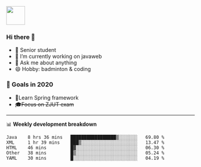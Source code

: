 <img src="https://github.com/egoist/egoist/raw/master/balloon.gif" width="50">

### Hi there 🐏

- 🌱 Senior student
- 🔭 I’m currently working on javaweb
- 💬 Ask me about anything
- 😄 Hobby: badminton & coding

### 🚀 Goals in 2020
+ 🍃Learn Spring framework
+ ~~🎓Focus on ZJUT exam~~
-------

📊 **Weekly development breakdown**
<!--START_SECTION:waka-->
```text
Java    8 hrs 36 mins   █████████████████▒░░░░░░░   69.80 % 
XML     1 hr 39 mins    ███▒░░░░░░░░░░░░░░░░░░░░░   13.47 % 
HTML    46 mins         █▓░░░░░░░░░░░░░░░░░░░░░░░   06.30 % 
Other   38 mins         █▒░░░░░░░░░░░░░░░░░░░░░░░   05.24 % 
YAML    30 mins         █░░░░░░░░░░░░░░░░░░░░░░░░   04.19 % 
```
<!--END_SECTION:waka-->
